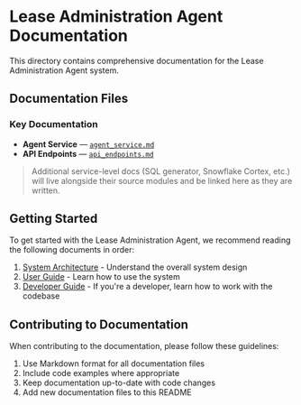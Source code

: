 # Lease Administration Agent Documentation

This directory contains comprehensive documentation for the Lease Administration Agent system.

## Documentation Files

### Key Documentation

- **Agent Service** ―  [`agent_service.md`](agent_service.md)
- **API Endpoints** ―  [`api_endpoints.md`](api_endpoints.md)

> Additional service-level docs (SQL generator, Snowflake Cortex, etc.) will live alongside their source modules and be linked here as they are written.

## Getting Started

To get started with the Lease Administration Agent, we recommend reading the following documents in order:

1. [System Architecture](architecture.md) - Understand the overall system design
2. [User Guide](user_guide.md) - Learn how to use the system
3. [Developer Guide](developer_guide.md) - If you're a developer, learn how to work with the codebase

## Contributing to Documentation

When contributing to the documentation, please follow these guidelines:

1. Use Markdown format for all documentation files
2. Include code examples where appropriate
3. Keep documentation up-to-date with code changes
4. Add new documentation files to this README 